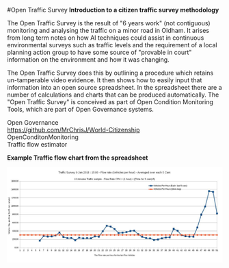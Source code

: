 #Open Traffic Survey
**Introduction to a citizen traffic survey methodology**

The Open Traffic Survey is the result of "6 years work" (not contiguous) monitoring and analysing the traffic on a minor road in Oldham.  It arises from long term notes on how AI techniques could assist in continuous environmental surveys such as traffic levels and the requirement of a local planning action group to have some source of "provable in court" information on the environment and how it was changing.

The Open Traffic Survey does this by outlining a procedure which retains un-tamperable video evidence. It then shows how to easily input that information into an open source spreadsheet. In the spreadsheet there are a number of calculations and charts that can be produced automatically. The "Open Traffic Survey" is conceived as part of Open Condition Monitoring Tools, which are part of Open Governance systems.

 Open Governance  
   https://github.com/MrChrisJ/World-Citizenship  
   OpenConditonMonitoring  
      Traffic flow estimator   


**Example Traffic flow chart from the spreadsheet**

![alt tag](02-flowrates.9.1.2016-15.00-1.jpg)



